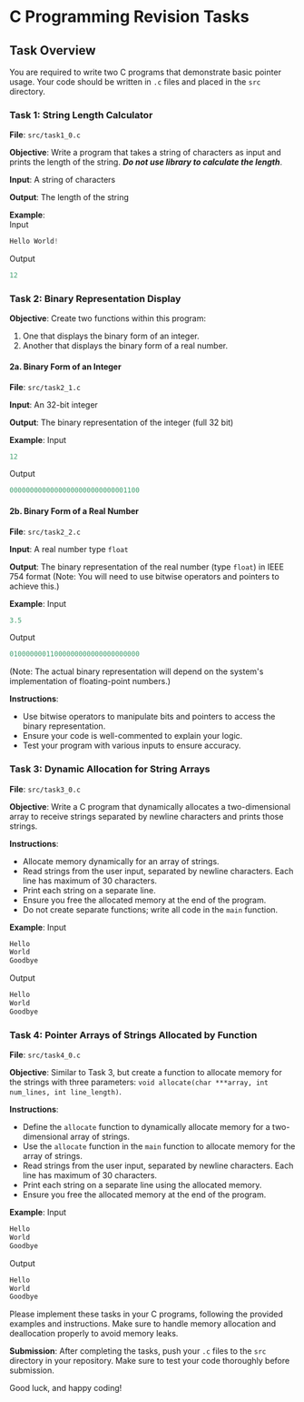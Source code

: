 # C Programming Revision Tasks

## Task Overview
You are required to write two C programs that demonstrate basic pointer usage. Your code should be written in `.c` files and placed in the `src` directory.

### Task 1: String Length Calculator
**File**: `src/task1_0.c`

**Objective**: Write a program that takes a string of characters as input and prints the length of the string. ***Do not use library to calculate the length***.

**Input**: A string of characters

**Output**: The length of the string

**Example**:  
Input
```c
Hello World!
```
Output  
```c
12
```

### Task 2: Binary Representation Display
**Objective**: Create two functions within this program:
1. One that displays the binary form of an integer.
2. Another that displays the binary form of a real number.

#### 2a. Binary Form of an Integer
**File**: `src/task2_1.c`

**Input**: An 32-bit integer

**Output**: The binary representation of the integer (full 32 bit)

**Example**:
Input
```c
12
```
Output
```c
00000000000000000000000000001100
```

#### 2b. Binary Form of a Real Number
**File**: `src/task2_2.c`

**Input**: A real number type `float`

**Output**: The binary representation of the real number (type `float`) in IEEE 754 format (Note: You will need to use bitwise operators and pointers to achieve this.)

**Example**:
Input
```c
3.5
```
Output
```c
01000000011000000000000000000000
```
(Note: The actual binary representation will depend on the system's implementation of floating-point numbers.)

**Instructions**:
- Use bitwise operators to manipulate bits and pointers to access the binary representation.
- Ensure your code is well-commented to explain your logic.
- Test your program with various inputs to ensure accuracy.

### Task 3: Dynamic Allocation for String Arrays
**File**: `src/task3_0.c`

**Objective**: Write a C program that dynamically allocates a two-dimensional array to receive strings separated by newline characters and prints those strings.

**Instructions**:
- Allocate memory dynamically for an array of strings.
- Read strings from the user input, separated by newline characters. Each line has maximum of 30 characters.
- Print each string on a separate line.
- Ensure you free the allocated memory at the end of the program.
- Do not create separate functions; write all code in the `main` function.

**Example**:
Input
```c
Hello
World
Goodbye
```
Output
```c
Hello
World
Goodbye
```

### Task 4: Pointer Arrays of Strings Allocated by Function
**File**: `src/task4_0.c`

**Objective**: Similar to Task 3, but create a function to allocate memory for the strings with three parameters: `void allocate(char ***array, int num_lines, int line_length)`.

**Instructions**:
- Define the `allocate` function to dynamically allocate memory for a two-dimensional array of strings.
- Use the `allocate` function in the `main` function to allocate memory for the array of strings.
- Read strings from the user input, separated by newline characters. Each line has maximum of 30 characters.
- Print each string on a separate line using the allocated memory.
- Ensure you free the allocated memory at the end of the program.

**Example**:
Input
```c
Hello
World
Goodbye
```
Output
```c
Hello
World
Goodbye
```

Please implement these tasks in your C programs, following the provided examples and instructions. Make sure to handle memory allocation and deallocation properly to avoid memory leaks.

**Submission**:
After completing the tasks, push your `.c` files to the `src` directory in your repository. Make sure to test your code thoroughly before submission.

Good luck, and happy coding!